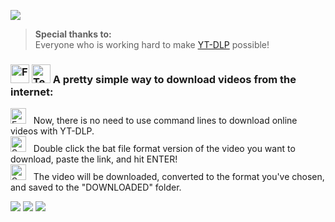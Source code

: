 ![](https://i.imgur.com/NSHbkAL.png)

> **Special thanks to:**<br />
> Everyone who is working hard to make [YT-DLP](https://github.com/yt-dlp/yt-dlp) possible!<br />

### <img src="https://user-images.githubusercontent.com/74038190/216124356-9c152f5b-554d-400c-a2f3-84f0f0b9a627.png" alt="Face with Hand Over Mouth" width="30" /> <img src="https://user-images.githubusercontent.com/74038190/216120974-24a76b31-7f39-41f1-a38f-b3c1377cc612.png" alt="Teacup Without Handle" width="30" /> A pretty simple way to download videos from the internet: &nbsp;

<img src="https://raw.githubusercontent.com/Tarikul-Islam-Anik/Animated-Fluent-Emojis/master/Emojis/Smilies/Face%20Holding%20Back%20Tears.png" alt="Face Holding Back Tears" width="25" height="25" />&nbsp;&nbsp; Now, there is no need to use command lines to download online videos with YT-DLP. <br />
<img src="https://raw.githubusercontent.com/Tarikul-Islam-Anik/Animated-Fluent-Emojis/master/Emojis/Smilies/Smirking%20Face.png" alt="Smirking Face" width="25" height="25" />&nbsp;&nbsp; Double click the bat file format version of the video you want to download, paste the link, and hit ENTER! <br />
<img src="https://raw.githubusercontent.com/Tarikul-Islam-Anik/Animated-Fluent-Emojis/master/Emojis/Smilies/Smiling%20Face%20with%20Smiling%20Eyes.png" alt="Smiling Face with Smiling Eyes" width="25" height="25" />&nbsp;&nbsp; The video will be downloaded, converted to the format you've chosen, and saved to the "DOWNLOADED" folder. <br />

![](https://i.imgur.com/f5ElLxb.png)
![](https://i.imgur.com/xOQBAOC.png)
![](https://i.imgur.com/aHcAYGO.png)
